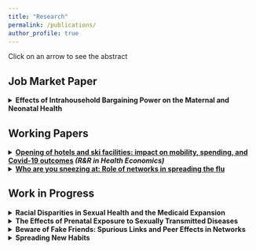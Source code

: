```yaml
---
title: "Research"
permalink: /publications/
author_profile: true
---
```



Click on an arrow to see the abstract

## Job Market Paper 

<section>

<details>
 
<p>
  <summary> <b> Effects of Intrahousehold Bargaining Power on the Maternal and Neonatal Health </b> </summary>
 <br>
 <figure>
<img src="../images/JMP_pic.png" align="right" width=350>
 </figure>
  <div align="justify">
This project aims to investigate the impact of intrahousehold bargaining power on maternal and neonatal health. We identify changes in bargaining power through deviations from a balanced sex ratio, which has been shown to play an essential role among the determinants of spouses’ respective bargaining power. To obtain causal estimates, contemporaneous sex ratio is instrumented with sex ratio at birth of a cohort. Next, using Vital Statistics Natality data, we evaluate the impact of the 
bargaining power on the mothers’ health and birth outcomes. 

</div>
 </p>
</details>

</section>


## Working Papers

<details>
 
<p>
<summary> <b> <a href="https://krzysztofzaremba.github.io/files/Hotels_Opening_KZ.pdf" target="_blank"> Opening of hotels and ski facilities: impact on mobility, spending, and Covid-19 outcomes</a> <em> (R&R in Health Economics) </em>  </b> </summary>

 <br>
<img src="../images/Updated_animation.gif" align="right" width="350">

 <div align="justify">
 
This paper investigates how the opening of hotels and ski facilities in Poland impacted touristic
spending, mobility and Covid-19 outcomes. We use administrative data from a government program
subsidizing travel to show that the policy increased consumption of touristic services in ski resorts. Next,
leveraging geolocation data from Facebook, we show that ski resorts experienced a significant influx of
tourists, increasing the number of local users by up to 50%. Furthermore, we show that there was an
increase in the probability of meetings between pairs of users from distanced locations and pairs of users
from touristic and non-touristic areas. As the policy impacted travels and gatherings, we then analyze
its effect on the diffusion of Covid-19. We find a significant association between touristic movements
and the severity of a major pandemic wave in Poland. In particular, we observe that counties with ski
facilities experienced more infections after the opening. Moreover, counties strongly connected to the ski
resorts during the opening had more subsequent cases than weakly connected counties. 
  
 </div>
  </p>
</details>
 
<details>
<p>
<summary> <b> <a href="https://krzysztofzaremba.github.io/files/KZ_Flu.pdf" target="_blank"> Who are you sneezing at: Role of networks in spreading the flu</a> </b> </summary>

 <br>
<img src="../images/net.png" align="right" width="350">

 <div align="justify">

Epidemics can have devastating health and economic consequences. This paper studies the diffusion of flu through social and economic
networks. Using almost two decades of weekly, county-level infection and mortality data from Poland, it examines within and across-counties flu transmission. Firstly, it evaluates the causal effect of school closures on viral transmission. The results show that closing schools for two weeks decreases the number of within county flu cases by 30-40%. The decline in infections extends to elderly and pre-school children. In addition, flu-related hospitalizations drop by 7.5%, and mortality related to respiratory diseases among the elderly drops by 3%. Secondly, the paper demonstrates a significant contribution of economic links to the diffusion across counties. The disease follows the paths of workers commuting between home and workplace. Together with the structure of the labor mobility networks, these results highlight the central role of regional capitals in sustaining and spreading the virus.

  </div>
 </p>
 
</details>
 
## Work in Progress

<details>
 <p>
<summary> <b>  Racial Disparities in Sexual Health and the Medicaid Expansion </b> </summary>
<br>
  <div align="justify">
The prevalence of sexually transmitted diseases (STD) among black pregnant women is at least three times higher than white pregnant women. This project aims to further document racial inequalities in the prevalence of STDs and their consequences for maternal and neonatal health. Next, it attempts to understand the drivers of these inequalities. In particular, the project focuses on the role of health insurance and access to healthcare as causes of STD disparities. To measure the impact of insurance, I take advantage of the expansion of Medicaid eligibility related to the Affordable Care Act, which provided many underprivileged Americans with health insurance. By using a difference-in-differences framework and double robust estimation techniques, I analyze if the subsequent reduction in racial insurance gap
affected inequalities in the STD prevalence.

</div>
 </p>
 
</details>

<details>
 
<p>
<summary> <b>   The Effects of Prenatal Exposure to Sexually Transmitted Diseases </b> </summary>
<br>
 <img src="../images/Mortality_gonorrhea.png" align="right" width="350">
 <div align="justify">
Sexually transmitted diseases are on the rise. They are particularly harmful among pregnant women as they can cause stillbirth, preterm birth, and infections in newborns. Since the fetus development is at risk, STD in utero can affect a child's long-term outcomes. In this project, I exploit quarterly state variation in the number of Gonorrhea and Chlamydia cases to investigate the disease's impact on adult outcomes.

</div>
  </p>

</details>

 <details>
  
<p>
<summary> <b>  Beware of Fake Friends: Spurious Links and Peer Effects in Networks</b> </summary>
<br>
  <img src="../images/true_0.png" align="right" width="350">
 <div align="justify">
This paper discusses the robustness of the widely used IV method of estimating peer effects (from Bramoullé , 2009) to spurious links. Spurious links are "false positive" connections which do not exist in reality, but are observed by a researcher. I show that this estimator is inconsistent when spurious links are present and it can indicate significant peer effects even if there are none. Next I suggest an unbiased test for the existence of peer effects and show its performance in simulations. 
</div>
  </p>
</details>


  <details>
   
 <p> 
<summary> <b>  Spreading New Habits </b> </summary>
<br>
 <img src="../images/habit.png" align="right" width="350">
 <div align="justify">
Various behaviors of economic relevance, such as condom use or hand washing, are subject to habitual practice. This paper takes into account the habit formation to model the spread of new behaviors on networks. It augments traditional models of diffusion by a novel insight: the probability of abandoning a new behavior decreases with the time spent practicing it.  Three main results concerning interventions aiming to diffuse new behaviors stem from the augmented models. Firstly, repeated interventions are more successful at establishing new behaviors that require a long habit formation process. Secondly, there exists a trade-off between the minimum number of initial adopters needed to spread the behavior and intervention duration.  Thirdly, habit formation can introduce non-monotonicities in adoption patterns in time, identifying behaviors prone to habit. 
 
</div>
  </p>
</details>
